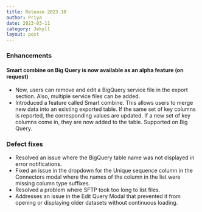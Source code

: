 ```yaml
---
title: Release 2023.10
author: Priya
date: 2023-03-11
category: Jekyll
layout: post
---
```


### Enhancements

#### Smart combine on Big Query is now available as an alpha feature (on request)
* Now, users can remove and edit a BigQuery service file in the export section. Also, multiple service files can be added.
* Introduced a feature called Smart combine. This allows users to merge new data into an existing exported table. If the same set of key columns is reported, the corresponding values are updated. If a new set of key columns come in, they are now added to the table. Supported on Big Query.

### Defect fixes

* Resolved an issue where the BigQuery table name was not displayed in error notifications.
* Fixed an issue in the dropdown for the Unique sequence column in the Connectors modal where the names of the column in the list were missing column type suffixes.
* Resolved a problem where SFTP took too long to list files.
* Addresses an issue in the Edit Query Modal that prevented it from opening or displaying older datasets without continuous loading.

